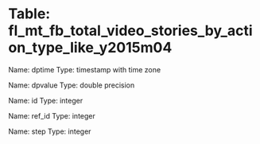 Table: fl_mt_fb_total_video_stories_by_action_type_like_y2015m04
================================================================

Name: dptime
Type: timestamp with time zone

Name: dpvalue
Type: double precision

Name: id
Type: integer

Name: ref_id
Type: integer

Name: step
Type: integer

